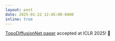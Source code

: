 ```yaml
---
layout: post
date: 2025-01-22 12:45:00-0400
inline: true
---
```


[TopoDiffusionNet paper](https://arxiv.org/pdf/2410.16646) accepted at ICLR 2025! :tada:
